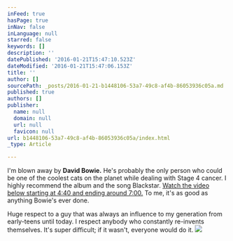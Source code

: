 ```yaml
---
inFeed: true
hasPage: true
inNav: false
inLanguage: null
starred: false
keywords: []
description: ''
datePublished: '2016-01-21T15:47:10.523Z'
dateModified: '2016-01-21T15:47:06.153Z'
title: ''
author: []
sourcePath: _posts/2016-01-21-b1448106-53a7-49c8-af4b-86053936c05a.md
published: true
authors: []
publisher:
  name: null
  domain: null
  url: null
  favicon: null
url: b1448106-53a7-49c8-af4b-86053936c05a/index.html
_type: Article

---
```

I'm blown away by **David Bowie.** He's probably the only person who could be one of the coolest cats on the planet while dealing with Stage 4 cancer. I highly recommend the album and the song Blackstar. [Watch the video below starting at 4:40 and ending around 7:00\.][0] To me, it's as good as anything Bowie's ever done.

Huge respect to a guy that was always an influence to my generation from early-teens until today. I respect anybody who constantly re-invents themselves. It's super difficult; if it wasn't, everyone would do it. ![](https://the-grid-user-content.s3-us-west-2.amazonaws.com/61fb2447-0c85-4f87-8109-d03353456b9d.jpg)

[0]: https://www.youtube.com/watch?v=kszLwBaC4Sw